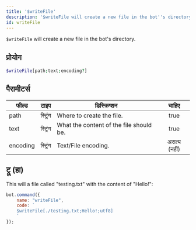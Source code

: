 ```yaml
---
title: '$writeFile'
description: '$writeFile will create a new file in the bot''s directory.'
id: writeFile
---
```


`$writeFile` will create a new file in the bot's directory.

## प्रोयोग

```php
$writeFile[path;text;encoding?]
```

## पैरामीटर्स

| फील्ड    | टाइप     | डिस्क्रिप्शन                            |    चाहिए     |
| -------- | -------- | --------------------------------------- |:------------:|
| path     | स्ट्रिंग | Where to create the file.               |     true     |
| text     | स्ट्रिंग | What the content of the file should be. |     true     |
| encoding | स्ट्रिंग | Text/File encoding.                     | असत्य (नहीं) |

## ट्रू (हा)

This will a file called "testing.txt" with the content of "Hello!":

```javascript
bot.command({
    name: "writeFile",
    code: `
    $writeFile[./testing.txt;Hello!;utf8]
    `
});
```